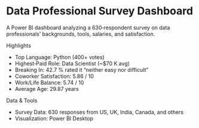 # Data Professional Survey Dashboard

A Power BI dashboard analyzing a 630‑respondent survey on data professionals’ backgrounds, tools, salaries, and satisfaction.

Highlights
- Top Language: Python (400+ votes)
- Highest‑Paid Role: Data Scientist (~$70 K avg)
- Breaking In: 42.7 % rated it “neither easy nor difficult”
- Coworker Satisfaction: 5.86 / 10
- Work/Life Balance: 5.74 / 10
- Average Age: 29.87 years

Data & Tools

- Survey Data: 630 responses from US, UK, India, Canada, and others  
- Visualization: Power BI Desktop  



